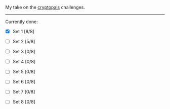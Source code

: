 My take on the [cryptopals](https://cryptopals.com/) challenges.  

---
Currently done:
 * [X] Set 1 [8/8]
 * [ ] Set 2 [5/8]
 * [ ] Set 3 [0/8]
 * [ ] Set 4 [0/8]
 * [ ] Set 5 [0/8]
 * [ ] Set 6 [0/8]
 * [ ] Set 7 [0/8]
 * [ ] Set 8 [0/8]
 
 
